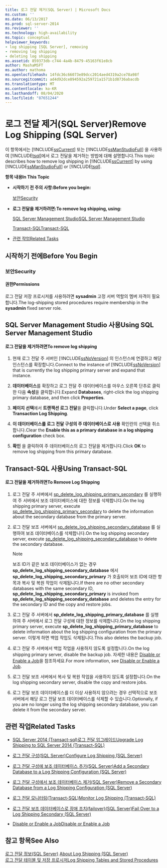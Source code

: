 ```yaml
---
title: 로그 전달 제거(SQL Server) | Microsoft Docs
ms.custom: ''
ms.date: 06/13/2017
ms.prod: sql-server-2014
ms.reviewer: ''
ms.technology: high-availability
ms.topic: conceptual
helpviewer_keywords:
- log shipping [SQL Server], removing
- removing log shipping
- deleting log shipping
ms.assetid: 859373db-c744-4a4b-8479-45163f61e8cb
author: MashaMSFT
ms.author: mathoma
ms.openlocfilehash: 14fdc36c66073e89dcc2014aed4319a2ce78a98f
ms.sourcegitcommit: ad4d92dce894592a259721a1571b1d8736abacdb
ms.translationtype: MT
ms.contentlocale: ko-KR
ms.lasthandoff: 08/04/2020
ms.locfileid: "87651244"
---
```

# <a name="remove-log-shipping-sql-server"></a><span data-ttu-id="f280d-102">로그 전달 제거(SQL Server)</span><span class="sxs-lookup"><span data-stu-id="f280d-102">Remove Log Shipping (SQL Server)</span></span>
  <span data-ttu-id="f280d-103">이 항목에서는 [!INCLUDE[ssCurrent](../../includes/sscurrent-md.md)] 또는 [!INCLUDE[ssManStudioFull](../../includes/ssmanstudiofull-md.md)] 을 사용하여 [!INCLUDE[tsql](../../includes/tsql-md.md)]에서 로그 전달을 제거하는 방법에 대해 설명합니다.</span><span class="sxs-lookup"><span data-stu-id="f280d-103">This topic describes how to remove log shipping in [!INCLUDE[ssCurrent](../../includes/sscurrent-md.md)] by using [!INCLUDE[ssManStudioFull](../../includes/ssmanstudiofull-md.md)] or [!INCLUDE[tsql](../../includes/tsql-md.md)].</span></span>  
  
 <span data-ttu-id="f280d-104">**항목 내용**</span><span class="sxs-lookup"><span data-stu-id="f280d-104">**In This Topic**</span></span>  
  
-   <span data-ttu-id="f280d-105">**시작하기 전 주의 사항:**</span><span class="sxs-lookup"><span data-stu-id="f280d-105">**Before you begin:**</span></span>  
  
     [<span data-ttu-id="f280d-106">보안</span><span class="sxs-lookup"><span data-stu-id="f280d-106">Security</span></span>](#Security)  
  
-   <span data-ttu-id="f280d-107">**로그 전달을 제거하려면:**</span><span class="sxs-lookup"><span data-stu-id="f280d-107">**To remove log shipping, using:**</span></span>  
  
     [<span data-ttu-id="f280d-108">SQL Server Management Studio</span><span class="sxs-lookup"><span data-stu-id="f280d-108">SQL Server Management Studio</span></span>](#SSMSProcedure)  
  
     [<span data-ttu-id="f280d-109">Transact-SQL</span><span class="sxs-lookup"><span data-stu-id="f280d-109">Transact-SQL</span></span>](#TsqlProcedure)  
  
-   [<span data-ttu-id="f280d-110">관련 작업</span><span class="sxs-lookup"><span data-stu-id="f280d-110">Related Tasks</span></span>](#RelatedTasks)  
  
##  <a name="before-you-begin"></a><a name="BeforeYouBegin"></a> <span data-ttu-id="f280d-111">시작하기 전에</span><span class="sxs-lookup"><span data-stu-id="f280d-111">Before You Begin</span></span>  
  
###  <a name="security"></a><a name="Security"></a> <span data-ttu-id="f280d-112">보안</span><span class="sxs-lookup"><span data-stu-id="f280d-112">Security</span></span>  
  
####  <a name="permissions"></a><a name="Permissions"></a> <span data-ttu-id="f280d-113">권한</span><span class="sxs-lookup"><span data-stu-id="f280d-113">Permissions</span></span>  
 <span data-ttu-id="f280d-114">로그 전달 저장 프로시저를 사용하려면 **sysadmin** 고정 서버 역할의 멤버 자격이 필요합니다.</span><span class="sxs-lookup"><span data-stu-id="f280d-114">The log-shipping stored procedures require membership in the **sysadmin** fixed server role.</span></span>  
  
##  <a name="using-sql-server-management-studio"></a><a name="SSMSProcedure"></a> <span data-ttu-id="f280d-115">SQL Server Management Studio 사용</span><span class="sxs-lookup"><span data-stu-id="f280d-115">Using SQL Server Management Studio</span></span>  
  
#### <a name="to-remove-log-shipping"></a><span data-ttu-id="f280d-116">로그 전달을 제거하려면</span><span class="sxs-lookup"><span data-stu-id="f280d-116">To remove log shipping</span></span>  
  
1.  <span data-ttu-id="f280d-117">현재 로그 전달 주 서버인 [!INCLUDE[ssNoVersion](../../includes/ssnoversion-md.md)] 의 인스턴스에 연결하고 해당 인스턴스를 확장합니다.</span><span class="sxs-lookup"><span data-stu-id="f280d-117">Connect to the instance of [!INCLUDE[ssNoVersion](../../includes/ssnoversion-md.md)] that is currently the log shipping primary server and expand that instance.</span></span>  
  
2.  <span data-ttu-id="f280d-118">**데이터베이스**를 확장하고 로그 전달 주 데이터베이스를 마우스 오른쪽 단추로 클릭한 다음 **속성**을 클릭합니다.</span><span class="sxs-lookup"><span data-stu-id="f280d-118">Expand **Databases**, right-click the log shipping primary database, and then click **Properties**.</span></span>  
  
3.  <span data-ttu-id="f280d-119">**페이지 선택**에서 **트랜잭션 로그 전달**을 클릭합니다.</span><span class="sxs-lookup"><span data-stu-id="f280d-119">Under **Select a page**, click **Transaction Log Shipping**.</span></span>  
  
4.  <span data-ttu-id="f280d-120">**이 데이터베이스를 로그 전달 구성의 주 데이터베이스로 사용** 확인란의 선택을 취소합니다.</span><span class="sxs-lookup"><span data-stu-id="f280d-120">Clear the **Enable this as a primary database in a log shipping configuration** check box.</span></span>  
  
5.  <span data-ttu-id="f280d-121">**확인** 을 클릭하여 주 데이터베이스의 로그 전달을 제거합니다.</span><span class="sxs-lookup"><span data-stu-id="f280d-121">Click **OK** to remove log shipping from this primary database.</span></span>  
  
##  <a name="using-transact-sql"></a><a name="TsqlProcedure"></a> <span data-ttu-id="f280d-122">Transact-SQL 사용</span><span class="sxs-lookup"><span data-stu-id="f280d-122">Using Transact-SQL</span></span>  
  
#### <a name="to-remove-log-shipping"></a><span data-ttu-id="f280d-123">로그 전달을 제거하려면</span><span class="sxs-lookup"><span data-stu-id="f280d-123">To Remove Log Shipping</span></span>  
  
1.  <span data-ttu-id="f280d-124">로그 전달 주 서버에서 [sp_delete_log_shipping_primary_secondary](/sql/relational-databases/system-stored-procedures/sp-delete-log-shipping-primary-secondary-transact-sql) 를 실행하여 주 서버에서 보조 데이터베이스에 대한 정보를 삭제합니다.</span><span class="sxs-lookup"><span data-stu-id="f280d-124">On the log shipping primary server, execute [sp_delete_log_shipping_primary_secondary](/sql/relational-databases/system-stored-procedures/sp-delete-log-shipping-primary-secondary-transact-sql) to delete the information about the secondary database from the primary server.</span></span>  
  
2.  <span data-ttu-id="f280d-125">로그 전달 보조 서버에서 [sp_delete_log_shipping_secondary_database](/sql/relational-databases/system-stored-procedures/sp-delete-log-shipping-secondary-database-transact-sql) 를 실행하여 보조 데이터베이스를 삭제합니다.</span><span class="sxs-lookup"><span data-stu-id="f280d-125">On the log shipping secondary server, execute [sp_delete_log_shipping_secondary_database](/sql/relational-databases/system-stored-procedures/sp-delete-log-shipping-secondary-database-transact-sql) to delete the secondary database.</span></span>  
  
    > [!NOTE]  
    >  <span data-ttu-id="f280d-126">보조 ID가 같은 보조 데이터베이스가 없는 경우 **sp_delete_log_shipping_secondary_database** 에서 **sp_delete_log_shipping_secondary_primary** 가 호출되어 보조 ID에 대한 항목과 복사 및 복원 작업이 삭제됩니다.</span><span class="sxs-lookup"><span data-stu-id="f280d-126">If there are no other secondary databases with the same secondary ID, **sp_delete_log_shipping_secondary_primary** is invoked from **sp_delete_log_shipping_secondary_database** and deletes the entry for the secondary ID and the copy and restore jobs.</span></span>  
  
3.  <span data-ttu-id="f280d-127">로그 전달 주 서버에서 **sp_delete_log_shipping_primary_database** 를 실행하여 주 서버에서 로그 전달 구성에 대한 정보를 삭제합니다.</span><span class="sxs-lookup"><span data-stu-id="f280d-127">On the log shipping primary server, execute **sp_delete_log_shipping_primary_database** to delete information about the log shipping configuration from the primary server.</span></span> <span data-ttu-id="f280d-128">이렇게 하면 백업 작업도 삭제됩니다.</span><span class="sxs-lookup"><span data-stu-id="f280d-128">This also deletes the backup job.</span></span>  
  
4.  <span data-ttu-id="f280d-129">로그 전달 주 서버에서 백업 작업을 사용하지 않도록 설정합니다.</span><span class="sxs-lookup"><span data-stu-id="f280d-129">On the log shipping primary server, disable the backup job.</span></span> <span data-ttu-id="f280d-130">자세한 내용은 [Disable or Enable a Job](../../ssms/agent/disable-or-enable-a-job.md)을 참조하세요.</span><span class="sxs-lookup"><span data-stu-id="f280d-130">For more information, see [Disable or Enable a Job](../../ssms/agent/disable-or-enable-a-job.md).</span></span>  
  
5.  <span data-ttu-id="f280d-131">로그 전달 보조 서버에서 복사 및 복원 작업을 사용하지 않도록 설정합니다.</span><span class="sxs-lookup"><span data-stu-id="f280d-131">On the log shipping secondary server, disable the copy and restore jobs.</span></span>  
  
6.  <span data-ttu-id="f280d-132">로그 전달 보조 데이터베이스를 더 이상 사용하지 않으려는 경우 선택적으로 보조 서버에서 해당 로그 전달 보조 데이터베이스를 삭제할 수 있습니다.</span><span class="sxs-lookup"><span data-stu-id="f280d-132">Optionally, if you are no longer using the log shipping secondary database, you can delete it from the secondary server.</span></span>  
  
##  <a name="related-tasks"></a><a name="RelatedTasks"></a> <span data-ttu-id="f280d-133">관련 작업</span><span class="sxs-lookup"><span data-stu-id="f280d-133">Related Tasks</span></span>  
  
-   [<span data-ttu-id="f280d-134">SQL Server 2014 &#40;Transact-sql&#41;로그 전달 업그레이드</span><span class="sxs-lookup"><span data-stu-id="f280d-134">Upgrade Log Shipping to SQL Server 2014 &#40;Transact-SQL&#41;</span></span>](upgrading-log-shipping-to-sql-server-2016-transact-sql.md)  
  
-   [<span data-ttu-id="f280d-135">로그 전달 구성&#40;SQL Server&#41;</span><span class="sxs-lookup"><span data-stu-id="f280d-135">Configure Log Shipping &#40;SQL Server&#41;</span></span>](configure-log-shipping-sql-server.md)  
  
-   [<span data-ttu-id="f280d-136">로그 전달 구성에 보조 데이터베이스 추가&#40;SQL Server&#41;</span><span class="sxs-lookup"><span data-stu-id="f280d-136">Add a Secondary Database to a Log Shipping Configuration &#40;SQL Server&#41;</span></span>](add-a-secondary-database-to-a-log-shipping-configuration-sql-server.md)  
  
-   [<span data-ttu-id="f280d-137">로그 전달 구성에서 보조 데이터베이스 제거&#40;SQL Server&#41;</span><span class="sxs-lookup"><span data-stu-id="f280d-137">Remove a Secondary Database from a Log Shipping Configuration &#40;SQL Server&#41;</span></span>](remove-a-secondary-database-from-a-log-shipping-configuration-sql-server.md)  
  
-   [<span data-ttu-id="f280d-138">로그 전달 모니터링&#40;Transact-SQL&#41;</span><span class="sxs-lookup"><span data-stu-id="f280d-138">Monitor Log Shipping &#40;Transact-SQL&#41;</span></span>](monitor-log-shipping-transact-sql.md)  
  
-   [<span data-ttu-id="f280d-139">로그 전달 보조 데이터베이스로 장애 조치(failover)&#40;SQL Server&#41;</span><span class="sxs-lookup"><span data-stu-id="f280d-139">Fail Over to a Log Shipping Secondary &#40;SQL Server&#41;</span></span>](fail-over-to-a-log-shipping-secondary-sql-server.md)  
  
-   [<span data-ttu-id="f280d-140">Disable or Enable a Job</span><span class="sxs-lookup"><span data-stu-id="f280d-140">Disable or Enable a Job</span></span>](../../ssms/agent/disable-or-enable-a-job.md)  
  
## <a name="see-also"></a><span data-ttu-id="f280d-141">참고 항목</span><span class="sxs-lookup"><span data-stu-id="f280d-141">See Also</span></span>  
 <span data-ttu-id="f280d-142">[로그 전달 정보&#40;SQL Server&#41;](about-log-shipping-sql-server.md) </span><span class="sxs-lookup"><span data-stu-id="f280d-142">[About Log Shipping &#40;SQL Server&#41;](about-log-shipping-sql-server.md) </span></span>  
 [<span data-ttu-id="f280d-143">로그 전달 테이블 및 저장 프로시저</span><span class="sxs-lookup"><span data-stu-id="f280d-143">Log Shipping Tables and Stored Procedures</span></span>](log-shipping-tables-and-stored-procedures.md)  
  
  
